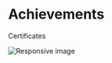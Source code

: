 # Achievements
Certificates<br>

<img src="https://thumbs.dreamstime.com/b/achievements-leads-to-money-success-business-life-symbolized-stairs-sign-pointing-golden-show-helps-becoming-208605962.jpg" class="img-fluid" alt="Responsive image">
